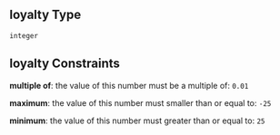 ## loyalty Type

`integer`

## loyalty Constraints

**multiple of**: the value of this number must be a multiple of: `0.01`

**maximum**: the value of this number must smaller than or equal to: `-25`

**minimum**: the value of this number must greater than or equal to: `25`

